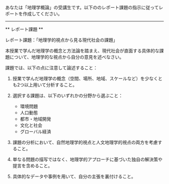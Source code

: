 あなたは「地理学概論」の受講生です。以下ののレポート課題の指示に従ってレポートを作成してください。

---------------------------------------
** レポート課題 **

レポート課題：「地理学的視点から見る現代社会の課題」

本授業で学んだ地理学の概念と方法論を踏まえ、現代社会が直面する具体的な課題について、地理学的な視点から自分の意見を述べなさい。

課題では、以下の点に注意して論述すること：

1. 授業で学んだ地理学の概念（空間、場所、地域、スケールなど）を少なくとも2つ以上用いて分析すること。

2. 選択する課題は、以下のいずれかの分野から選ぶこと：
   - 環境問題
   - 人口動態
   - 都市・地域開発
   - 文化と社会
   - グローバル経済

3. 課題の分析において、自然地理学的視点と人文地理学的視点の両方を考慮すること。

4. 単なる問題の描写ではなく、地理学的アプローチに基づいた独自の解決策や提言を含めること。

5. 具体的なデータや事例を用いて、自分の主張を裏付けること。